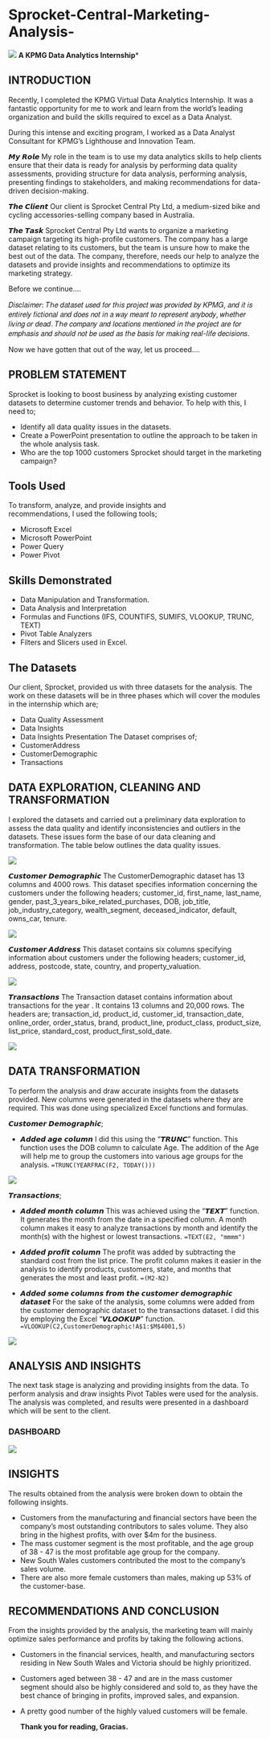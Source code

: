 # Sprocket-Central-Marketing-Analysis-

![](https://github.com/Willitivity/Sprocket-Central-Marketing-Analysis-/blob/main/Sprocket%20Central.jpg)
**A KPMG Data Analytics Internship***

## INTRODUCTION 
Recently, I completed the KPMG Virtual Data Analytics
Internship. It was a fantastic opportunity for me to work and learn from the world’s
leading organization and build the skills required to excel as a Data Analyst.

During this intense and exciting program, I worked as a Data Analyst Consultant for
KPMG’s Lighthouse and Innovation Team.

𝙈𝙮 𝙍𝙤𝙡𝙚
My role in the team is to use my data analytics skills to help clients ensure that their
data is ready for analysis by performing data quality assessments, providing
structure for data analysis, performing analysis, presenting findings to stakeholders,
and making recommendations for data-driven decision-making.

𝙏𝙝𝙚 𝘾𝙡𝙞𝙚𝙣𝙩
Our client is Sprocket Central Pty Ltd, a medium-sized bike and cycling 
accessories-selling company based in Australia.

𝙏𝙝𝙚 𝙏𝙖𝙨𝙠
Sprocket Central Pty Ltd wants to organize a marketing campaign targeting its high-profile customers. The company has a large dataset relating to its customers, but the team is unsure how to make the best out of the data. The company, therefore, needs our help to analyze the datasets and provide insights and recommendations to optimize its marketing strategy.

Before we continue….

𝐷𝑖𝑠𝑐𝑙𝑎𝑖𝑚𝑒𝑟: 𝑇ℎ𝑒 𝑑𝑎𝑡𝑎𝑠𝑒𝑡 𝑢𝑠𝑒𝑑 𝑓𝑜𝑟 𝑡ℎ𝑖𝑠 𝑝𝑟𝑜𝑗𝑒𝑐𝑡 𝑤𝑎𝑠 𝑝𝑟𝑜𝑣𝑖𝑑𝑒𝑑 𝑏𝑦 𝐾𝑃𝑀𝐺, 𝑎𝑛𝑑 𝑖𝑡 𝑖𝑠
𝑒𝑛𝑡𝑖𝑟𝑒𝑙𝑦 𝑓𝑖𝑐𝑡𝑖𝑜𝑛𝑎𝑙 𝑎𝑛𝑑 𝑑𝑜𝑒𝑠 𝑛𝑜𝑡 𝑖𝑛 𝑎 𝑤𝑎𝑦 𝑚𝑒𝑎𝑛𝑡 𝑡𝑜 𝑟𝑒𝑝𝑟𝑒𝑠𝑒𝑛𝑡 𝑎𝑛𝑦𝑏𝑜𝑑𝑦, 𝑤ℎ𝑒𝑡ℎ𝑒𝑟 𝑙𝑖𝑣𝑖𝑛𝑔
𝑜𝑟 𝑑𝑒𝑎𝑑. 𝑇ℎ𝑒 𝑐𝑜𝑚𝑝𝑎𝑛𝑦 𝑎𝑛𝑑 𝑙𝑜𝑐𝑎𝑡𝑖𝑜𝑛𝑠 𝑚𝑒𝑛𝑡𝑖𝑜𝑛𝑒𝑑 𝑖𝑛 𝑡ℎ𝑒 𝑝𝑟𝑜𝑗𝑒𝑐𝑡 𝑎𝑟𝑒 𝑓𝑜𝑟 𝑒𝑚𝑝ℎ𝑎𝑠𝑖𝑠 𝑎𝑛𝑑
𝑠ℎ𝑜𝑢𝑙𝑑 𝑛𝑜𝑡 𝑏𝑒 𝑢𝑠𝑒𝑑 𝑎𝑠 𝑡ℎ𝑒 𝑏𝑎𝑠𝑖𝑠 𝑓𝑜𝑟 𝑚𝑎𝑘𝑖𝑛𝑔 𝑟𝑒𝑎𝑙-𝑙𝑖𝑓𝑒 𝑑𝑒𝑐𝑖𝑠𝑖𝑜𝑛𝑠.

Now we have gotten that out of the way, let us proceed….

## PROBLEM STATEMENT 
Sprocket is looking to boost business by analyzing existing customer datasets to
determine customer trends and behavior. To help with this, I need to;
* Identify all data quality issues in the datasets.
* Create a PowerPoint presentation to outline the approach to be taken in the 
whole analysis task.
* Who are the top 1000 customers Sprocket should target in the marketing
campaign?

## Tools Used
To transform, analyze, and provide insights and recommendations, I used the following tools;
* Microsoft Excel
* Microsoft PowerPoint
* Power Query
* Power Pivot

## Skills Demonstrated 
* Data Manipulation and Transformation.
* Data Analysis and Interpretation
* Formulas and Functions (IFS, COUNTIFS, SUMIFS, VLOOKUP, TRUNC, TEXT)
* Pivot Table Analyzers
* Filters and Slicers used in Excel.

## The Datasets
Our client, Sprocket, provided us with three datasets for the analysis. The work on these datasets will be in three phases which will cover the modules in the internship which are;
* Data Quality Assessment
* Data Insights
* Data Insights Presentation
The Dataset comprises of;
* CustomerAddress
* CustomerDemographic
* Transactions

## DATA EXPLORATION, CLEANING AND TRANSFORMATION
I explored the datasets and carried out a preliminary data exploration to assess the
data quality and identify inconsistencies and outliers in the datasets. These issues
form the base of our data cleaning and transformation.
The table below outlines the data quality issues.

![](https://github.com/Willitivity/Sprocket-Central-Marketing-Analysis-/blob/main/Data%20Quality%20Table.jpg)

𝘾𝙪𝙨𝙩𝙤𝙢𝙚𝙧 𝘿𝙚𝙢𝙤𝙜𝙧𝙖𝙥𝙝𝙞𝙘
The CustomerDemographic dataset has 13 columns and 4000 rows. This dataset
specifies information concerning the customers under the following headers;
customer_id, first_name, last_name, gender, past_3_years_bike_related_purchases, DOB, job_title, job_industry_category,
wealth_segment, deceased_indicator, default, owns_car, tenure.

![](https://github.com/Willitivity/Sprocket-Central-Marketing-Analysis-/blob/main/Uncleaned%20CustomerDemographic%20Data.png)

𝘾𝙪𝙨𝙩𝙤𝙢𝙚𝙧 𝘼𝙙𝙙𝙧𝙚𝙨𝙨
This dataset contains six columns specifying information about customers under the following headers; customer_id, address, postcode, state, country, and
property_valuation.

![](https://github.com/Willitivity/Sprocket-Central-Marketing-Analysis-/blob/main/Uncleaned%20CustomerAddress%20Data.png)

𝙏𝙧𝙖𝙣𝙨𝙖𝙘𝙩𝙞𝙤𝙣𝙨
The Transaction dataset contains information about transactions for the year .
It contains 13 columns and 20,000 rows. The headers are; transaction_id,
product_id, customer_id, transaction_date, online_order, order_status, brand,
product_line, product_class, product_size, list_price, standard_cost, product_first_sold_date.

![](https://github.com/Willitivity/Sprocket-Central-Marketing-Analysis-/blob/main/Uncleaned%20Transactions%20Data.png)

## DATA TRANSFORMATION 
To perform the analysis and draw accurate insights from the datasets provided.
New columns were generated in the datasets where they are required. This was
done using specialized Excel functions and formulas.

𝘾𝙪𝙨𝙩𝙤𝙢𝙚𝙧 𝘿𝙚𝙢𝙤𝙜𝙧𝙖𝙥𝙝𝙞𝙘;
* 𝘼𝙙𝙙𝙚𝙙 𝙖𝙜𝙚 𝙘𝙤𝙡𝙪𝙢𝙣
I did this using the “𝙏𝙍𝙐𝙉𝘾” function. This function uses the DOB column to
calculate Age. The addition of the Age will help me to group the customers into
various age groups for the analysis.
```=TRUNC(YEARFRAC(F2, TODAY()))```

![](https://github.com/Willitivity/Sprocket-Central-Marketing-Analysis-/blob/main/Cleaned%20and%20Transformed%20CustomerDemographic%20Data.png)

𝙏𝙧𝙖𝙣𝙨𝙖𝙘𝙩𝙞𝙤𝙣𝙨; 
* 𝘼𝙙𝙙𝙚𝙙 𝙢𝙤𝙣𝙩𝙝 𝙘𝙤𝙡𝙪𝙢𝙣 
This was achieved using the “𝙏𝙀𝙓𝙏” function. It generates the month from the date in a specified column. A month column makes it easy to analyze transactions by month and identify the month(s) with the highest or lowest transactions.
```=TEXT(E2, "mmmm")```

* 𝘼𝙙𝙙𝙚𝙙 𝙥𝙧𝙤𝙛𝙞𝙩 𝙘𝙤𝙡𝙪𝙢𝙣 
The profit was added by subtracting the standard cost from the list price. The profit column makes it easier in the analysis to identify products, customers, state, and months that generates the most and least profit.
```=(M2-N2)```

* 𝘼𝙙𝙙𝙚𝙙 𝙨𝙤𝙢𝙚 𝙘𝙤𝙡𝙪𝙢𝙣𝙨 𝙛𝙧𝙤𝙢 𝙩𝙝𝙚 𝙘𝙪𝙨𝙩𝙤𝙢𝙚𝙧 𝙙𝙚𝙢𝙤𝙜𝙧𝙖𝙥𝙝𝙞𝙘 𝙙𝙖𝙩𝙖𝙨𝙚𝙩 
For the sake of the analysis, some columns were added from the customer demographic dataset to the transactions dataset. I did this by employing the Excel “𝙑𝙇𝙊𝙊𝙆𝙐𝙋” function.
```=VLOOKUP(C2,CustomerDemographic!A$1:$M$4001,5)```

![](https://github.com/Willitivity/Sprocket-Central-Marketing-Analysis-/blob/main/Cleaned%20and%20Transformed%20Transactions%20Data.png)

## ANALYSIS AND INSIGHTS 
The next task stage is analyzing and providing insights from the data. To perform analysis and draw insights Pivot Tables were used for the analysis.
The analysis was completed, and results were presented in a dashboard which will
be sent to the client.

### DASHBOARD 
![](https://github.com/Willitivity/Sprocket-Central-Marketing-Analysis-/blob/main/Sprocket%20Central%20Dashboard.png)

## INSIGHTS 
The results obtained from the analysis were broken down to obtain the following 
insights.
* Customers from the manufacturing and financial sectors have been the company’s
most outstanding contributors to sales volume. They also bring in the highest profits, with over $4m for the business.
* The mass customer segment is the most profitable, and the age group of 38 - 47 is the most profitable age group for the company.
* New South Wales customers contributed the most to the company’s sales volume.
* There are also more female customers than males, making up 53% of the customer-base.

## RECOMMENDATIONS AND CONCLUSION 
From the insights provided by the analysis, the marketing team will mainly optimize sales performance and profits by taking the following actions.
* Customers in the financial services, health, and manufacturing sectors residing in New South Wales and Victoria should be highly prioritized.
* Customers aged between 38 - 47 and are in the mass customer segment should
also be highly considered and sold to, as they have the best chance of bringing in profits, improved sales, and expansion.
* A pretty good number of the highly valued customers will be female.


  **Thank you for reading, Gracias.**
